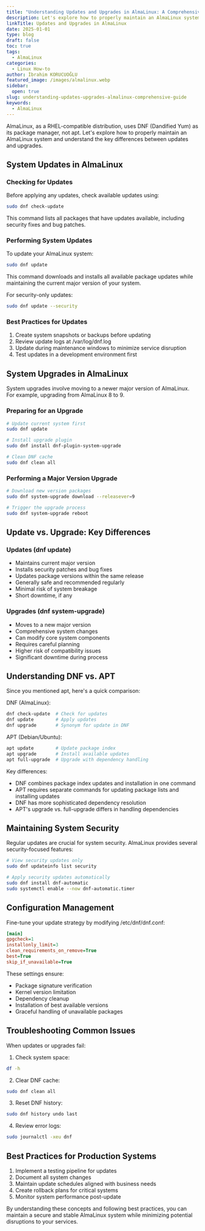 ```yaml
---
title: "Understanding Updates and Upgrades in AlmaLinux: A Comprehensive Guide"
description: Let's explore how to properly maintain an AlmaLinux system and understand the key differences between updates and upgrades.
linkTitle: Updates and Upgrades in AlmaLinux
date: 2025-01-01
type: blog
draft: false
toc: true
tags:
  - AlmaLinux
categories:
  - Linux How-to
author: İbrahim KORUCUOĞLU
featured_image: /images/almalinux.webp
sidebar:
  open: true
slug: understanding-updates-upgrades-almalinux-comprehensive-guide
keywords:
  - AlmaLinux
---
```

AlmaLinux, as a RHEL-compatible distribution, uses DNF (Dandified Yum) as its package manager, not apt. Let's explore how to properly maintain an AlmaLinux system and understand the key differences between updates and upgrades.

## System Updates in AlmaLinux

### Checking for Updates

Before applying any updates, check available updates using:

```bash
sudo dnf check-update
```

This command lists all packages that have updates available, including security fixes and bug patches.

### Performing System Updates

To update your AlmaLinux system:

```bash
sudo dnf update
```

This command downloads and installs all available package updates while maintaining the current major version of your system.

For security-only updates:

```bash
sudo dnf update --security
```

### Best Practices for Updates

1. Create system snapshots or backups before updating
2. Review update logs at /var/log/dnf.log
3. Update during maintenance windows to minimize service disruption
4. Test updates in a development environment first

## System Upgrades in AlmaLinux

System upgrades involve moving to a newer major version of AlmaLinux. For example, upgrading from AlmaLinux 8 to 9.

### Preparing for an Upgrade

```bash
# Update current system first
sudo dnf update

# Install upgrade plugin
sudo dnf install dnf-plugin-system-upgrade

# Clean DNF cache
sudo dnf clean all
```

### Performing a Major Version Upgrade

```bash
# Download new version packages
sudo dnf system-upgrade download --releasever=9

# Trigger the upgrade process
sudo dnf system-upgrade reboot
```

## Update vs. Upgrade: Key Differences

### Updates (dnf update)

- Maintains current major version
- Installs security patches and bug fixes
- Updates package versions within the same release
- Generally safe and recommended regularly
- Minimal risk of system breakage
- Short downtime, if any

### Upgrades (dnf system-upgrade)

- Moves to a new major version
- Comprehensive system changes
- Can modify core system components
- Requires careful planning
- Higher risk of compatibility issues
- Significant downtime during process

## Understanding DNF vs. APT

Since you mentioned apt, here's a quick comparison:

DNF (AlmaLinux):

```bash
dnf check-update  # Check for updates
dnf update        # Apply updates
dnf upgrade       # Synonym for update in DNF
```

APT (Debian/Ubuntu):

```bash
apt update        # Update package index
apt upgrade       # Install available updates
apt full-upgrade  # Upgrade with dependency handling
```

Key differences:

- DNF combines package index updates and installation in one command
- APT requires separate commands for updating package lists and installing updates
- DNF has more sophisticated dependency resolution
- APT's upgrade vs. full-upgrade differs in handling dependencies

## Maintaining System Security

Regular updates are crucial for system security. AlmaLinux provides several security-focused features:

```bash
# View security updates only
sudo dnf updateinfo list security

# Apply security updates automatically
sudo dnf install dnf-automatic
sudo systemctl enable --now dnf-automatic.timer
```

## Configuration Management

Fine-tune your update strategy by modifying /etc/dnf/dnf.conf:

```ini
[main]
gpgcheck=1
installonly_limit=3
clean_requirements_on_remove=True
best=True
skip_if_unavailable=True
```

These settings ensure:

- Package signature verification
- Kernel version limitation
- Dependency cleanup
- Installation of best available versions
- Graceful handling of unavailable packages

## Troubleshooting Common Issues

When updates or upgrades fail:

1. Check system space:

```bash
df -h
```

2. Clear DNF cache:

```bash
sudo dnf clean all
```

3. Reset DNF history:

```bash
sudo dnf history undo last
```

4. Review error logs:

```bash
sudo journalctl -xeu dnf
```

## Best Practices for Production Systems

1. Implement a testing pipeline for updates
2. Document all system changes
3. Maintain update schedules aligned with business needs
4. Create rollback plans for critical systems
5. Monitor system performance post-update

By understanding these concepts and following best practices, you can maintain a secure and stable AlmaLinux system while minimizing potential disruptions to your services.
